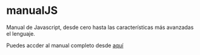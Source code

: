 manualJS
=============

Manual de Javascript, desde cero hasta las características más avanzadas el lenguaje.


Puedes accder al manual completo desde <a href="http://dng-es.github.io/manualJS/" target="_blank">aquí </a>
